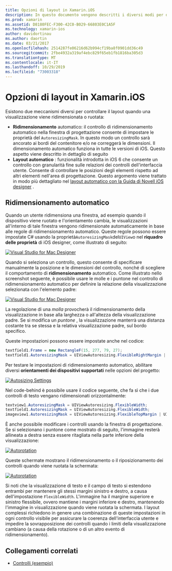 ```yaml
---
title: Opzioni di layout in Xamarin.iOS
description: In questo documento vengono descritti i diversi modi per disporre le interfacce utente in Xamarin.iOS. Viene illustrato il ridimensionamento automatico e il layout automatico.
ms.prod: xamarin
ms.assetid: D8180FEC-F300-42C0-B029-66803E0C1A5F
ms.technology: xamarin-ios
author: davidortinau
ms.author: daortin
ms.date: 03/21/2017
ms.openlocfilehash: 2514287fe06216d62b994cf19ba8f0901dd36c49
ms.sourcegitcommit: 2fbe4932a319af4ebc829f65eb1fb1816ba305d3
ms.translationtype: MT
ms.contentlocale: it-IT
ms.lasthandoff: 10/29/2019
ms.locfileid: "73003318"
---
```

# <a name="layout-options-in-xamarinios"></a>Opzioni di layout in Xamarin.iOS

Esistono due meccanismi diversi per controllare il layout quando una visualizzazione viene ridimensionata o ruotata:

- **Ridimensionamento** automatico: il controllo di ridimensionamento automatico nella finestra di progettazione consente di impostare le proprietà del `AutoresizingMask`. In questo modo un controllo sarà ancorato ai bordi del contenitore e/o ne correggerà le dimensioni. Il dimensionamento automatico funziona in tutte le versioni di iOS. Questo aspetto viene descritto in dettaglio di seguito
- **Layout automatico** : funzionalità introdotta in iOS 6 che consente un controllo con granularità fine sulle relazioni dei controlli dell'interfaccia utente. Consente di controllare le posizioni degli elementi rispetto ad altri elementi nell'area di progettazione. Questo argomento viene trattato in modo più dettagliato nel [layout automatico con la Guida di Novell iOS designer](~/ios/user-interface/designer/designer-auto-layout.md) .

## <a name="autosizing"></a>Ridimensionamento automatico

Quando un utente ridimensiona una finestra, ad esempio quando il dispositivo viene ruotato e l'orientamento cambia, le visualizzazioni all'interno di tale finestra vengono ridimensionate automaticamente in base alle regole di ridimensionamento automatico. Queste regole possono essere impostate C# usando la proprietà`AutoresizingMask`del`UIView`o nel **riquadro delle proprietà** di iOS designer, come illustrato di seguito:

 [![](layout-options-images/image41.png "Visual Studio for Mac Designer")](layout-options-images/image41.png#lightbox)

Quando si seleziona un controllo, questo consente di specificare manualmente la posizione e le dimensioni del controllo, nonché di scegliere il comportamento di **ridimensionamento** automatico. Come illustrato nello screenshot seguente, è possibile usare le molle e i puntone nel controllo di ridimensionamento automatico per definire la relazione della visualizzazione selezionata con l'elemento padre:

 [![](layout-options-images/image42.png "Visual Studio for Mac Designer")](layout-options-images/image42.png#lightbox)

La regolazione di una *molla* provocherà il ridimensionamento della visualizzazione in base alla larghezza o all'altezza della visualizzazione padre. Se si modifica un *puntone* , la visualizzazione manterrà una distanza costante tra se stessa e la relativa visualizzazione padre, sul bordo specifico.

Queste impostazioni possono essere impostate anche nel codice:

```csharp
textfield1.Frame = new RectangleF(15, 277, 79, 27);
textfield1.AutoresizingMask = UIViewAutoresizing.FlexibleRightMargin | UIViewAutoresizing.FlexibleBottomMargin;
```

Per testare le impostazioni di ridimensionamento automatico, abilitare diversi **orientamenti dei dispositivi supportati** nelle opzioni del progetto:

 [![](layout-options-images/image43a.png "Autosizing Settings")](layout-options-images/image43a.png#lightbox)

Nel code-behind è possibile usare il codice seguente, che fa sì che i due controlli di testo vengano ridimensionati orizzontalmente:

```csharp
textview1.AutoresizingMask = UIViewAutoresizing.FlexibleWidth;
textfield1.AutoresizingMask = UIViewAutoresizing.FlexibleWidth;
imageview1.AutoresizingMask = UIViewAutoresizing.FlexibleTopMargin | UIViewAutoresizing.FlexibleLeftMargin;
```

È anche possibile modificare i controlli usando la finestra di progettazione. Se si selezionano i puntone come mostrato di seguito, l'immagine resterà allineata a destra senza essere ritagliata nella parte inferiore della visualizzazione:

 [![](layout-options-images/autoresize.png "Autorotation")](layout-options-images/autoresize.png#lightbox)

Queste schermate mostrano il ridimensionamento o il riposizionamento dei controlli quando viene ruotata la schermata:

 [![](layout-options-images/image44a.png "Autorotation")](layout-options-images/image44a.png#lightbox)

Si noti che la visualizzazione di testo e il campo di testo si estendono entrambi per mantenere gli stessi margini sinistro e destro, a causa dell'impostazione `FlexibleWidth`. L'immagine ha il margine superiore e sinistro flessibile, ovvero mantiene i margini inferiore e destro, mantenendo l'immagine in visualizzazione quando viene ruotata la schermata. I layout complessi richiedono in genere una combinazione di queste impostazioni in ogni controllo visibile per assicurare la coerenza dell'interfaccia utente e impedire la sovrapposizione dei controlli quando i limiti della visualizzazione cambiano (a causa della rotazione o di un altro evento di ridimensionamento).

## <a name="related-links"></a>Collegamenti correlati

- [Controlli (esempio)](https://docs.microsoft.com/samples/xamarin/ios-samples/controls)
